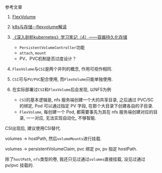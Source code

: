 参考文章

1. [FlexVolume](https://feisky.gitbooks.io/kubernetes/plugins/flex-volume.html)
2. [k8s与存储--flexvolume解读](https://segmentfault.com/a/1190000020320771)
3. [《深入剖析kubernetes》学习笔记（4）——容器持久化存储](https://www.cnblogs.com/liweijiee/p/14365371.html)
    - `PersistentVolumeController`功能
    - `attach`, `mount`
    - PV、PVC机制是否过度设计？

1. `FlexVolume`与`CSI`是两个并列的概念, 作用可视作相同.
2. `CSI`可与`PV/PVC`配合使用, 而`FlexVolume`只能单独使用.
3. 在实际部署过`CSI`和`FlexVolume`后会发现, 以NFS为例
    - `CSI`的基本逻辑是, nfs 服务端创建一个大的共享目录, 之后通过 PVC/SC 的绑定, Pod 可以通过指定 PV 字段, 在那个大目录下创建各自的子目录.
    - `FlexVolume`, 每创建一个 Pod, 都需要事先为其在 nfs 服务端创建对应的目录, 一一对应, 无法实现自动化, 不够智能.

CSI出现后, 建议使用CSI替代.


volumes -> hostPath, 然后`volumeMounts`进行挂载.

volumes -> persistentVolumeClaim, pvc 绑定 pv, pv 指定 hostPath.

除了`hostPath`, `nfs`类型的卷, 我还只见过通过`volumes`直接挂载, 没见过通过 pv/pvc 挂载的.

